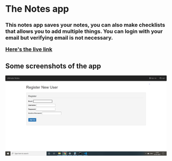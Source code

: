 <h1>The Notes app</h1>

<h3>This notes app saves your notes, you can also make checklists that 
allows you to add multiple things. You can login with your email but verifying
email is not necessary. 

<a href = "http://online-todo.herokuapp.com/" target = "_new">Here's the live link</a>

<h2>Some screenshots of the app</h2>

![alt text](/screenshots/django.png)
